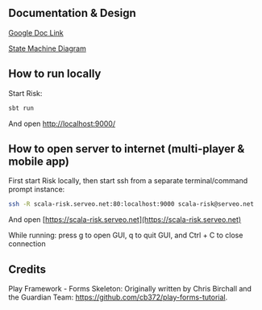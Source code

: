 ## Documentation & Design

[Google Doc Link](https://docs.google.com/document/d/1yY7frHaYDF8IoTSd7z3gOMtoapwcGe-EOquH1Yg8KB8/edit?usp=sharing)

[State Machine Diagram](https://github.gatech.edu/vtang7/CS2340Sp19Team15/blob/master/ScalaGameState.pdf)

## How to run locally

Start Risk:

```bash
sbt run
```

And open [http://localhost:9000/](http://localhost:9000/)

## How to open server to internet (multi-player & mobile app)

First start Risk locally, then start ssh from a separate terminal/command prompt instance:

```bash
ssh -R scala-risk.serveo.net:80:localhost:9000 scala-risk@serveo.net
```

And open [https://scala-risk.serveo.net](https://scala-risk.serveo.net)

While running: press g to open GUI, q to quit GUI, and Ctrl + C to close connection

## Credits
Play Framework - Forms Skeleton:
Originally written by Chris Birchall and the Guardian Team: <https://github.com/cb372/play-forms-tutorial>.

